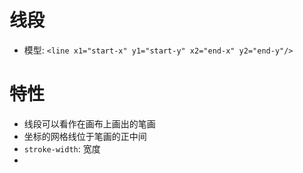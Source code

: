 # 线段

- 模型: `<line x1="start-x" y1="start-y" x2="end-x" y2="end-y"/>`

# 特性

- 线段可以看作在画布上画出的笔画
- 坐标的网格线位于笔画的正中间
- `stroke-width`: 宽度
-
